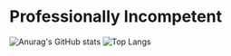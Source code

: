 # Professionally Incompetent

![Anurag's GitHub stats](https://github-readme-stats-ickythebiggys-projects.vercel.app/api?username=IckyTheBiggy&show_icons=true&theme=transparent)
![Top Langs](https://github-readme-stats-ickythebiggys-projects.vercel.app/api/top-langs/?username=IckyTheBiggy&layout=compact&hide=html,javascript,shaderlab,roff,nix,lua,scss,scheme,css,java,mathematica,makefile,kotlin,python,gdscript,aspnet,shell,objective-c,objective-c%2B%2B,asp%2Enet&langs_count=8&theme=transparent&size_weight=0.5&count_weight=0.5)
